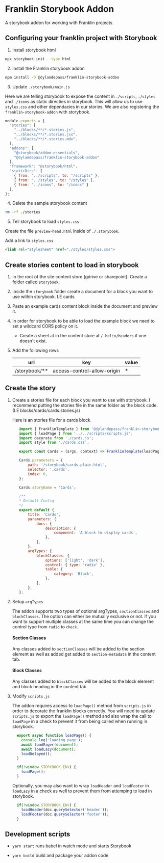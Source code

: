 # Franklin Storybook Addon
A storybook addon for working with Franklin projects.

## Configuring your franklin project with Storybook

1. Install storybook html

```bash
npx storybook init --type html
```

2. Install the Franklin storybook addon

```bash
npm install -D @dylandepass/franklin-storybook-addon
```

3. Update `./storybook/main.js`

Here we are telling storybook to expose the content in `./scripts`, `./styles` and `./icons` as static directies in storybook. 
This will allow us to use `styles.css` and other dependacies in our stories. We are also registering the `franklin-storybook-addon`
with storybook.

```js
module.exports = {
  "stories": [
    "../blocks/**/*.stories.js",
    "../blocks/**/*.stories.jsx",
    "../blocks/**/*.stories.mdx",
  ],
  "addons": [
    "@storybook/addon-essentials",
    "@dylandepass/franklin-storybook-addon"
  ],
  "framework": "@storybook/html",
  "staticDirs": [
    { from: "../scripts", to: "/scripts" }, 
    { from: "../styles", to: "/styles" }, 
    { from: "../icons", to: "/icons" }
  ],
};
```

4. Delete the sample storybook content
```bash
rm -rf ./stories
```

5. Tell storybook to load `styles.css`

Create the file `preview-head.html` inside of `./.storybook`.

Add a link to `styles.css`

```html
<link rel="stylesheet" href="./styles/styles.css">
```

## Create stories content to load in storybook

1. In the root of the site content store (gdrive or sharepoint). Create a folder called `storybook`.

2. Inside the `storybook` folder create a document for a block you want to use within storybook. I.E cards

3. Paste an example cards content block inside the document and preview it.

4. In order for storybook to be able to load the example block we need to set a wildcard CORS policy on it.

    * Create a sheet at in the content store at `/.helix/headers` if one doesn't exist.

5. Add the following rows

    |url|key|value|
    |-|-|-|
    |/storybook/**|access-control-allow-origin|*|

## Create the story

1. Create a stories file for each block you want to use with storybook. I recommend putting the stories file in the same folder as the block code. (I.E blocks/cards/cards.stories.js)

    Here is an stories file for a cards block.

     ```js
        import { FranklinTemplate } from '@dylandepass/franklin-storybook-addon';
        import { loadPage } from '../../scripts/scripts.js';
        import decorate from './cards.js';
        import style from './cards.css';

        export const Cards = (args, context) => FranklinTemplate(loadPage, args, context, decorate);

        Cards.parameters = {
            path: '/storybook/cards.plain.html',
            selector: '.cards',
            index: 0,
        };

        Cards.storyName = 'Cards';

        /**
        * Default Config
        */
        export default {
            title: 'Cards',
            parameters: {
                docs: {
                    description: {
                        component: 'A block to display cards',
                    },
                },
            },
            argTypes: {
                blockClasses: {
                    options: ['light', 'dark'],
                    control: { type: 'radio' },
                    table: {
                        category: 'Block',
                    },
                },
            },
        };
     ```

2. Setup `argTypes`

    The addon supports two types of optional argTypes, `sectionClasses` and `blockClasses`. The option can either be mutually exclusive or not. If you want to support multiple classes at the same time you can change the control type from `radio` to `check`.

    #### Section Classes
    
    Any classes added to `sectionClasses` will be added to the section element as well as added get added to `section-metadata` in the content tab. 

    #### Block Classes

    Any classes added to `blockClasses` will be added to the block element and block heading in the content tab.
    
    
 3. Modify `scripts.js`
    
    The addon requires access to `loadPage()` method from `scripts.js` in order to decorate the franklin blocks correctly. You will need to update `scripts.js` to export the `loadPage()` method and also wrap the call to `loadPage` in a check to prevent it from being called when running in storybook.
    
    ```js
      export async function loadPage() {
        console.log('loading page');
        await loadEager(document);
        await loadLazy(document);
        loadDelayed();
      }

      if(!window.STORYBOOK_ENV) {
        loadPage();
      }
    ```
    
    Optionally, you may also want to wrap `loadHeader` and `loadFooter` in `loadLazy` in a check as well to prevent them from attemping to load in storybook.
    
    ```js
      if(!window.STORYBOOK_ENV) {
        loadHeader(doc.querySelector('header'));
        loadFooter(doc.querySelector('footer'));
      }
    ```

## Development scripts

- `yarn start` runs babel in watch mode and starts Storybook

- `yarn build` build and package your addon code

